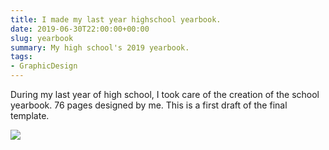 ```yaml
---
title: I made my last year highschool yearbook.
date: 2019-06-30T22:00:00+00:00
slug: yearbook
summary: My high school's 2019 yearbook.
tags:
- GraphicDesign
---
```


During my last year of high school, I took care of the creation of the school yearbook. 76 pages designed by me. This is a first draft of the final template.

![](/uploads/yearbook.jpg)